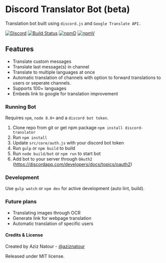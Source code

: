 # Discord Translator Bot (beta)
Translation bot built using `discord.js` and `Google Translate API.`

[![Discord](https://discordapp.com/api/guilds/377112375372808193/embed.png)](https://discord.gg/uekTNPj)
[![Build Status](https://ci.0x09.de/job/aziz.TranslatorBot/badge/icon)](https://ci.0x09.de/job/aziz.TranslatorBot)
[![npmD](https://img.shields.io/npm/dt/discord-translator.svg)](https://www.npmjs.com/package/discord-translator)
[![npmV](https://img.shields.io/npm/v/discord-translator.svg)](https://www.npmjs.com/package/discord-translator)

## Features
* Translate custom messages
* Translate last message(s) in channel
* Translate to multiple languages at once
* Automatic translation of channels with option to forward translations to users or seperate channels.
* Supports 100+ languages
* Embeds link to google for translation improvement

### Running Bot
Requires `npm`, `node 8.0+` and a `discord bot token`.

1. Clone repo from git or get npm package `npm install discord-translator`
2. Run `npm install`
3. Update `src/core/auth.js` with your discord bot token
4. Run `gulp` or `npm build` to build 
5. Run `node build/bot` or `npm run` to start bot
6. Add bot to your server through `OAuth2` (https://discordapp.com/developers/docs/topics/oauth2)

### Development
Use `gulp watch` or `npm dev` for active development (auto lint, build).

### Future plans
* Translating images through OCR
* Generate link for webpage translation
* Automatic translation of specific users

#### Credits & License

Created by Aziz Natour - [@aziznatour](http://www.twitter.com/aziznatour)

Released under MIT license.
